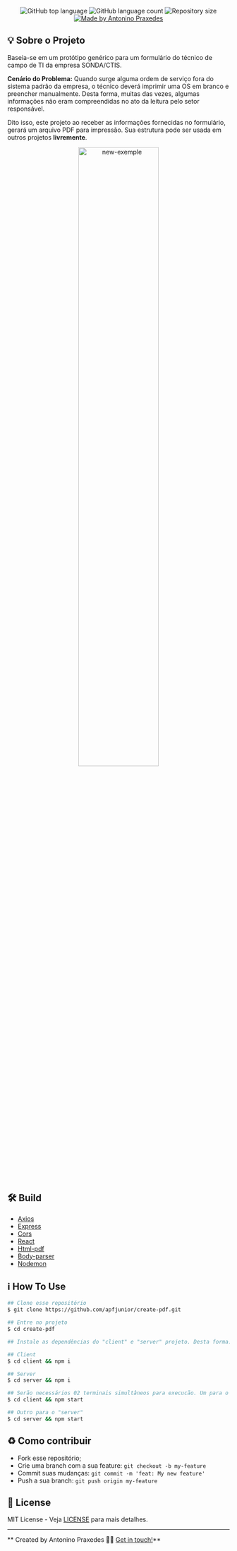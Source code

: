 <p align="center">
  <img alt="GitHub top language" src="https://img.shields.io/github/languages/top/apfjunior/create-pdf">
  <img alt="GitHub language count" src="https://img.shields.io/github/languages/count/apfjunior/create-pdf">
  <img alt="Repository size" src="https://img.shields.io/github/repo-size/apfjunior/create-pdf">
  <a href="https://github.com/apfjunior">
    <img alt="Made by Antonino Praxedes" src="https://img.shields.io/badge/created%20by-Antonino%20Praxedes-blue">
  </a>
</p>

## :bulb: Sobre o Projeto
Baseia-se em um protótipo genérico para um formulário do técnico de campo de TI da empresa SONDA/CTIS. 

**Cenário do Problema:**  Quando surge alguma ordem de serviço fora do sistema padrão da empresa, o técnico deverá imprimir uma OS em branco e preencher manualmente. Desta forma, muitas das vezes, algumas informações não eram compreendidas no ato da leitura pelo setor responsável.

Dito isso, este projeto ao receber as informações fornecidas no formulário, gerará um arquivo PDF para impressão. Sua estrutura pode ser usada em outros projetos **livremente**.

<p align="center">
  <img alt="new-exemple" src="client/src/assets/new-exemple.gif" width="60%">
</p>


## :hammer_and_wrench: Build
- [Axios](https://github.com/axios/axios)
- [Express](https://expressjs.com/)
- [Cors](https://github.com/expressjs/cors)
- [React](https://reactjs.org/)
- [Html-pdf](https://www.npmjs.com/package/html-pdf)
- [Body-parser](https://www.npmjs.com/package/body-parser)
- [Nodemon](https://www.npmjs.com/package/nodemon)


## :information_source: How To Use
```bash
## Clone esse repositório
$ git clone https://github.com/apfjunior/create-pdf.git

## Entre no projeto
$ cd create-pdf

## Instale as dependências do "client" e "server" projeto. Desta forma:

## Client
$ cd client && npm i

## Server
$ cd server && npm i

## Serão necessários 02 terminais simultâneos para execucão. Um para o "client" 
$ cd client && npm start

## Outro para o "server"
$ cd server && npm start
```

## :recycle: Como contribuir

- Fork esse repositório;
- Crie uma branch com a sua feature: `git checkout -b my-feature`
- Commit suas mudanças: `git commit -m 'feat: My new feature'`
- Push a sua branch: `git push origin my-feature`


## :memo:  License

MIT License - Veja [LICENSE](https://opensource.org/licenses/MIT) para mais detalhes.

-----
** Created by Antonino Praxedes 👋🏻 [Get in touch!](https://www.linkedin.com/in/antoninopraxedes/)**




